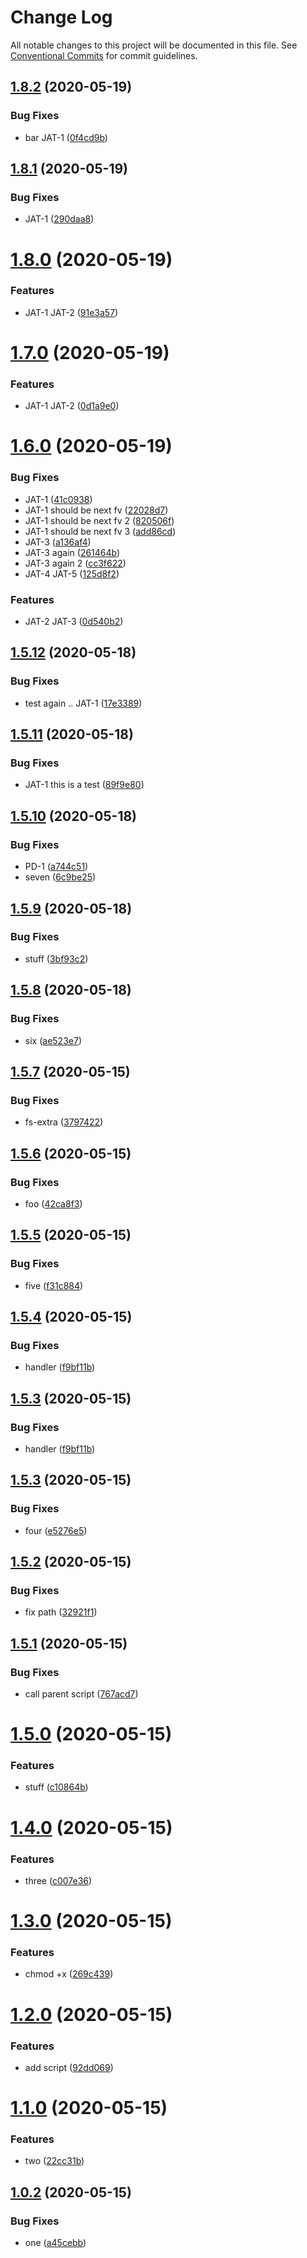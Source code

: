 # Change Log

All notable changes to this project will be documented in this file.
See [Conventional Commits](https://conventionalcommits.org) for commit guidelines.

## [1.8.2](https://github.com/pie-framework/mr-test/compare/@mr-test/foo@1.8.1...@mr-test/foo@1.8.2) (2020-05-19)


### Bug Fixes

* bar JAT-1 ([0f4cd9b](https://github.com/pie-framework/mr-test/commit/0f4cd9b82852388abe5d4ab5a3e8cd3cb4df1ff9))





## [1.8.1](https://github.com/pie-framework/mr-test/compare/@mr-test/foo@1.8.0...@mr-test/foo@1.8.1) (2020-05-19)


### Bug Fixes

* JAT-1 ([290daa8](https://github.com/pie-framework/mr-test/commit/290daa83c19374512322bac0d77acb6343df3f82))





# [1.8.0](https://github.com/pie-framework/mr-test/compare/@mr-test/foo@1.7.0...@mr-test/foo@1.8.0) (2020-05-19)


### Features

* JAT-1 JAT-2 ([91e3a57](https://github.com/pie-framework/mr-test/commit/91e3a57f32516b12793c9f6ad60c36418da1b305))





# [1.7.0](https://github.com/pie-framework/mr-test/compare/@mr-test/foo@1.6.0...@mr-test/foo@1.7.0) (2020-05-19)


### Features

* JAT-1 JAT-2 ([0d1a9e0](https://github.com/pie-framework/mr-test/commit/0d1a9e0850bde137fdda0392028d8b428d3ba7f6))





# [1.6.0](https://github.com/pie-framework/mr-test/compare/@mr-test/foo@1.5.12...@mr-test/foo@1.6.0) (2020-05-19)


### Bug Fixes

* JAT-1 ([41c0938](https://github.com/pie-framework/mr-test/commit/41c09382b827bbdd6982e750da2170cdf1444e61))
* JAT-1 should be next fv ([22028d7](https://github.com/pie-framework/mr-test/commit/22028d7c9e2f76fc478bae98b7f71f3c1f03b2cd))
* JAT-1 should be next fv 2 ([820506f](https://github.com/pie-framework/mr-test/commit/820506f3e3bcd9660282dd50f5ad64868c6fd967))
* JAT-1 should be next fv 3 ([add86cd](https://github.com/pie-framework/mr-test/commit/add86cd335e5b3f45af2795ce861fa0e947efbe1))
* JAT-3 ([a136af4](https://github.com/pie-framework/mr-test/commit/a136af4207444ab9d6094e2d165a7c96c8f7ec91))
* JAT-3 again ([261464b](https://github.com/pie-framework/mr-test/commit/261464b88c19f00a9afe6a6510a750e94d600e0b))
* JAT-3 again 2 ([cc3f622](https://github.com/pie-framework/mr-test/commit/cc3f622d723c22186715e1b9334a556fa7626806))
* JAT-4 JAT-5 ([125d8f2](https://github.com/pie-framework/mr-test/commit/125d8f283a94542efa92211bc3c3ca0cd253856d))


### Features

* JAT-2 JAT-3 ([0d540b2](https://github.com/pie-framework/mr-test/commit/0d540b24addb91dc5eccdcba83c22e1804ed3d01))





## [1.5.12](https://github.com/pie-framework/mr-test/compare/@mr-test/foo@1.5.11...@mr-test/foo@1.5.12) (2020-05-18)


### Bug Fixes

* test again .. JAT-1 ([17e3389](https://github.com/pie-framework/mr-test/commit/17e3389b50ff6984704b7d9233c9aa87d779ac6d))





## [1.5.11](https://github.com/pie-framework/mr-test/compare/@mr-test/foo@1.5.10...@mr-test/foo@1.5.11) (2020-05-18)


### Bug Fixes

* JAT-1 this is a test ([89f9e80](https://github.com/pie-framework/mr-test/commit/89f9e80dd6a7463b65266a7809bd86601bc11e94))





## [1.5.10](https://github.com/pie-framework/mr-test/compare/@mr-test/foo@1.5.9...@mr-test/foo@1.5.10) (2020-05-18)


### Bug Fixes

* PD-1 ([a744c51](https://github.com/pie-framework/mr-test/commit/a744c514af5424d027b9530facd513c5c23e55ea))
* seven ([6c9be25](https://github.com/pie-framework/mr-test/commit/6c9be25ab2ed7d00996d91230bc8366d48f23111))





## [1.5.9](https://github.com/pie-framework/mr-test/compare/@mr-test/foo@1.5.8...@mr-test/foo@1.5.9) (2020-05-18)


### Bug Fixes

* stuff ([3bf93c2](https://github.com/pie-framework/mr-test/commit/3bf93c2e462f6a8c9523e4cd0544db8ebd63b3e9))





## [1.5.8](https://github.com/pie-framework/mr-test/compare/@mr-test/foo@1.5.7...@mr-test/foo@1.5.8) (2020-05-18)


### Bug Fixes

* six ([ae523e7](https://github.com/pie-framework/mr-test/commit/ae523e7e8bdacbb9a9bd55e4098bce5499c4f4c5))





## [1.5.7](https://github.com/pie-framework/mr-test/compare/@mr-test/foo@1.5.6...@mr-test/foo@1.5.7) (2020-05-15)


### Bug Fixes

* fs-extra ([3797422](https://github.com/pie-framework/mr-test/commit/379742251ea90ee8cceeeee584d2dfe3aae5f27b))





## [1.5.6](https://github.com/pie-framework/mr-test/compare/@mr-test/foo@1.5.5...@mr-test/foo@1.5.6) (2020-05-15)


### Bug Fixes

* foo ([42ca8f3](https://github.com/pie-framework/mr-test/commit/42ca8f3dc80dc39a94abd421f8842c7104e2cdca))





## [1.5.5](https://github.com/pie-framework/mr-test/compare/@mr-test/foo@1.5.4...@mr-test/foo@1.5.5) (2020-05-15)


### Bug Fixes

* five ([f31c884](https://github.com/pie-framework/mr-test/commit/f31c884a78e8fdc296520d1e3783f9cc72f01cae))





## [1.5.4](https://github.com/pie-framework/mr-test/compare/@mr-test/foo@1.5.3...@mr-test/foo@1.5.4) (2020-05-15)


### Bug Fixes

* handler ([f9bf11b](https://github.com/pie-framework/mr-test/commit/f9bf11b16753832c27b62d92b7dacef0775a9165))





## [1.5.3](https://github.com/pie-framework/mr-test/compare/@mr-test/foo@1.5.3...@mr-test/foo@1.5.3) (2020-05-15)


### Bug Fixes

* handler ([f9bf11b](https://github.com/pie-framework/mr-test/commit/f9bf11b16753832c27b62d92b7dacef0775a9165))





## [1.5.3](https://github.com/pie-framework/mr-test/compare/@mr-test/foo@1.5.2...@mr-test/foo@1.5.3) (2020-05-15)


### Bug Fixes

* four ([e5276e5](https://github.com/pie-framework/mr-test/commit/e5276e5deef5a37de5020560a1596b605c92d83e))





## [1.5.2](https://github.com/pie-framework/mr-test/compare/@mr-test/foo@1.5.1...@mr-test/foo@1.5.2) (2020-05-15)


### Bug Fixes

* fix path ([32921f1](https://github.com/pie-framework/mr-test/commit/32921f14cfd5c8d339ed4fd8031d25dcd26c1aa8))





## [1.5.1](https://github.com/pie-framework/mr-test/compare/@mr-test/foo@1.5.0...@mr-test/foo@1.5.1) (2020-05-15)


### Bug Fixes

* call parent script ([767acd7](https://github.com/pie-framework/mr-test/commit/767acd78213b19b5cb802f9e2cf2c440c1bb629c))





# [1.5.0](https://github.com/pie-framework/mr-test/compare/@mr-test/foo@1.4.0...@mr-test/foo@1.5.0) (2020-05-15)


### Features

* stuff ([c10864b](https://github.com/pie-framework/mr-test/commit/c10864b00e73d4c363aaddf7b44e9f3c13798544))





# [1.4.0](https://github.com/pie-framework/mr-test/compare/@mr-test/foo@1.3.0...@mr-test/foo@1.4.0) (2020-05-15)


### Features

* three ([c007e36](https://github.com/pie-framework/mr-test/commit/c007e36027e08923899c583ca3c2d079937a6c2e))





# [1.3.0](https://github.com/pie-framework/mr-test/compare/@mr-test/foo@1.2.0...@mr-test/foo@1.3.0) (2020-05-15)


### Features

* chmod +x ([269c439](https://github.com/pie-framework/mr-test/commit/269c439563e6c7f4349bbcf411d609e5a0fb50ee))





# [1.2.0](https://github.com/pie-framework/mr-test/compare/@mr-test/foo@1.1.0...@mr-test/foo@1.2.0) (2020-05-15)


### Features

* add script ([92dd069](https://github.com/pie-framework/mr-test/commit/92dd069e6a04ffdf1f83018f83f4a4b4c39a2685))





# [1.1.0](https://github.com/pie-framework/mr-test/compare/@mr-test/foo@1.0.2...@mr-test/foo@1.1.0) (2020-05-15)


### Features

* two ([22cc31b](https://github.com/pie-framework/mr-test/commit/22cc31b4e84a0da2b49c8b04f99c9d1d1259a2c7))





## [1.0.2](https://github.com/pie-framework/mr-test/compare/@mr-test/foo@1.0.1...@mr-test/foo@1.0.2) (2020-05-15)


### Bug Fixes

* one ([a45cebb](https://github.com/pie-framework/mr-test/commit/a45cebba47920da11c350f9d691af7a700da125d))
